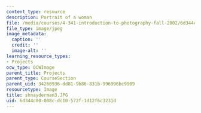 ```yaml
---
content_type: resource
description: Portrait of a woman
file: /media/courses/4-341-introduction-to-photography-fall-2002/6d344c00008cdc10572f1d12f6c3231d_shnayderman3.JPG
file_type: image/jpeg
image_metadata:
  caption: ''
  credit: ''
  image-alt: ''
learning_resource_types:
- Projects
ocw_type: OCWImage
parent_title: Projects
parent_type: CourseSection
parent_uid: 34260936-dd81-9b86-831b-996996bc9909
resourcetype: Image
title: shnayderman3.JPG
uid: 6d344c00-008c-dc10-572f-1d12f6c3231d
---
```

